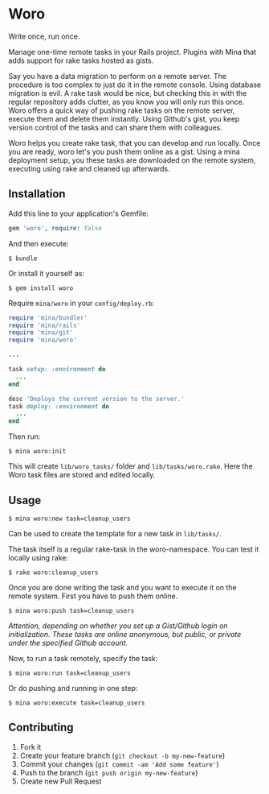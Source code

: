 # Woro

Write once, run once.

Manage one-time remote tasks in your Rails project.
Plugins with Mina that adds support for rake tasks hosted as gists.

Say you have a data migration to perform on a remote server. The procedure is too complex to just do it in the remote console. Using database migration is evil. A rake task would be nice, but checking this in with the regular repository adds clutter, as you know you will only run this once.
Woro offers a quick way of pushing rake tasks on the remote server, execute them and delete them instantly. Using Github's gist, you keep version control of the tasks and can share them with colleagues.

Woro helps you create rake task, that you can develop and run locally.
Once you are ready, woro let's you push them online as a gist.
Using a mina deployment setup, you these tasks are downloaded on the remote system, executing using rake and cleaned up afterwards.

## Installation

Add this line to your application's Gemfile:

```rb
gem 'woro', require: false
```

And then execute:

```shell
$ bundle
```

Or install it yourself as:

```shell
$ gem install woro
```

Require `mina/woro` in your `config/deploy.rb`:

```rb
require 'mina/bundler'
require 'mina/rails'
require 'mina/git'
require 'mina/woro'

...

task setup: :environment do
  ...
end

desc 'Deploys the current version to the server.'
task deploy: :environment do
  ...
end
```

Then run:

```shell
$ mina woro:init
```

This will create `lib/woro_tasks/` folder and `lib/tasks/woro.rake`.
Here the Woro task files are stored and edited locally.

## Usage

```shell
$ mina woro:new task=cleanup_users
```

Can be used to create the template for a new task in `lib/tasks/`.

The task itself is a regular rake-task in the woro-namespace. You can test it locally using rake:

```shell
$ rake woro:cleanup_users
```

Once you are done writing the task and you want to execute it on the remote system.
First you have to push them online.

```shell
$ mina woro:push task=cleanup_users
```

_Attention, depending on whether you set up a Gist/Github login on
initialization. These tasks are online anonymous, but public, or
private under the specified Github account._


Now, to run a task remotely, specify the task:

```shell
$ mina woro:run task=cleanup_users
```


Or do pushing and running in one step:

```shell
$ mina woro:execute task=cleanup_users
```

## Contributing

1. Fork it
2. Create your feature branch (`git checkout -b my-new-feature`)
3. Commit your changes (`git commit -am 'Add some feature'`)
4. Push to the branch (`git push origin my-new-feature`)
5. Create new Pull Request
